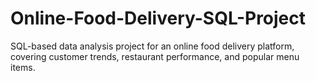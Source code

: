 # Online-Food-Delivery-SQL-Project
SQL-based data analysis project for an online food delivery platform, covering customer trends, restaurant performance, and popular menu items.
